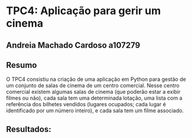 # TPC4: Aplicação para gerir um cinema

## Andreia Machado Cardoso a107279

## Resumo
O TPC4 consistiu na criação de uma aplicação em Python para gestão de um conjunto de salas de cinema de um centro comercial. Nesse centro comercial existem algumas salas de cinema (que poderão estar a exibir filmes ou não), cada sala tem uma determinada lotação, uma lista com a referência dos bilhetes vendidos (lugares ocupados; cada lugar é identificado por um número inteiro), e cada sala tem um filme associado. 

## Resultados:

